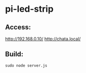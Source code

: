 # pi-led-strip

## Access:
http://192.168.0.10/
http://chata.local/

## Build:
`sudo node server.js`
